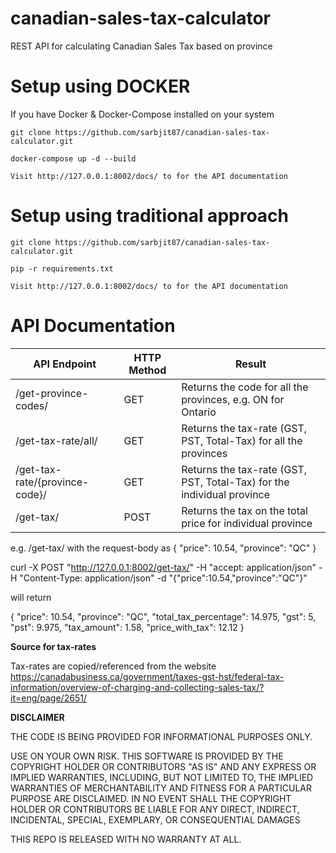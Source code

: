 # canadian-sales-tax-calculator
REST API for calculating Canadian Sales Tax based on province

# Setup using DOCKER

If you have Docker & Docker-Compose installed on your system

`git clone https://github.com/sarbjit87/canadian-sales-tax-calculator.git`

`docker-compose up -d --build`

`Visit http://127.0.0.1:8002/docs/ to for the API documentation`

# Setup using traditional approach

`git clone https://github.com/sarbjit87/canadian-sales-tax-calculator.git`

`pip -r requirements.txt`

`Visit http://127.0.0.1:8002/docs/ to for the API documentation`

# API Documentation

API Endpoint                   | HTTP Method   | Result
-------------                  | ------------- | -------------
/get-province-codes/           | GET           | Returns the code for all the provinces, e.g. ON for Ontario
/get-tax-rate/all/             | GET           | Returns the tax-rate (GST, PST, Total-Tax) for all the provinces
/get-tax-rate/{province-code}/ | GET           | Returns the tax-rate (GST, PST, Total-Tax) for the individual province
/get-tax/                      | POST          | Returns the tax on the total price for individual province

e.g. /get-tax/ with the request-body as
{
  "price": 10.54,
  "province": "QC"
}

curl -X POST "http://127.0.0.1:8002/get-tax/" -H "accept: application/json" -H "Content-Type: application/json" -d "{\"price\":10.54,\"province\":\"QC\"}"

will return

{
  "price": 10.54,
  "province": "QC",
  "total_tax_percentage": 14.975,
  "gst": 5,
  "pst": 9.975,
  "tax_amount": 1.58,
  "price_with_tax": 12.12
}

**Source for tax-rates**

Tax-rates are copied/referenced from the website https://canadabusiness.ca/government/taxes-gst-hst/federal-tax-information/overview-of-charging-and-collecting-sales-tax/?it=eng/page/2651/

**DISCLAIMER**

THE CODE IS BEING PROVIDED FOR INFORMATIONAL PURPOSES ONLY.

USE ON YOUR OWN RISK. THIS SOFTWARE IS PROVIDED BY THE COPYRIGHT HOLDER OR CONTRIBUTORS "AS IS" AND ANY EXPRESS OR IMPLIED WARRANTIES, INCLUDING, BUT NOT LIMITED TO, THE IMPLIED WARRANTIES OF MERCHANTABILITY AND FITNESS FOR A PARTICULAR PURPOSE ARE DISCLAIMED. IN NO EVENT SHALL THE COPYRIGHT HOLDER OR CONTRIBUTORS BE LIABLE FOR ANY DIRECT, INDIRECT, INCIDENTAL, SPECIAL, EXEMPLARY, OR CONSEQUENTIAL DAMAGES

THIS REPO IS RELEASED WITH NO WARRANTY AT ALL.
